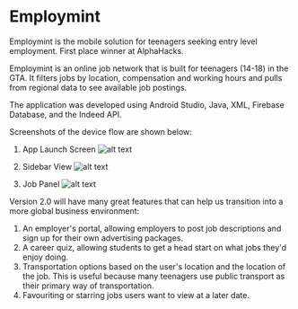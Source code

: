 # Employmint

Employmint is the mobile solution for teenagers seeking entry level employment. First place winner at AlphaHacks.

Employmint is an online job network that is built for teenagers (14-18) in the GTA. It filters jobs by location, compensation and working hours and pulls from regional data to see available job postings.

The application was developed using Android Studio, Java, XML, Firebase Database, and the Indeed API. 

Screenshots of the device flow are shown below: 

1. App Launch Screen
![alt text](https://raw.githubusercontent.com/ShreyasPrasad/Employmint/master/screenshots/applaunch.jpg)

2. Sidebar View
![alt text](https://raw.githubusercontent.com/ShreyasPrasad/Employmint/master/screenshots/sidepanel.jpg)

3. Job Panel
![alt text](https://raw.githubusercontent.com/ShreyasPrasad/Employmint/master/screenshots/jobsearch.jpg)

Version 2.0 will have many great features that can help us transition into a more global business environment:

1. An employer's portal, allowing employers to post job descriptions and sign up for their own advertising packages.
2. A career quiz, allowing students to get a head start on what jobs they'd enjoy doing.
3. Transportation options based on the user's location and the location of the job. This is useful because many teenagers use public transport as their primary way of transportation.
4. Favouriting or starring jobs users want to view at a later date.
